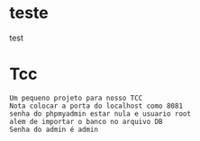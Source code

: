 # teste
test

# Tcc
    Um pequeno projeto para nosso TCC
    Nota colocar a porta do localhost como 8081
    senha do phpmyadmin estar nula e usuario root
    alem de importar o banco no arquivo DB
    Senha do admin é admin
